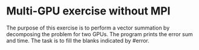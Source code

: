 # Multi-GPU exercise without MPI

The purpose of this exercise is to perform a vector summation by decomposing the problem for two GPUs. The program prints the error sum and time. The task is to fill the blanks indicated by #error.
